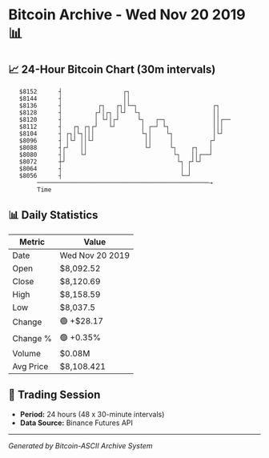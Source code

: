 # Bitcoin Archive - Wed Nov 20 2019 📊

## 📈 24-Hour Bitcoin Chart (30m intervals)

```
   $8152      ┤                 ┌┐                             
   $8144      ┤                 ││                             
   $8136      ┤          ┌┐   ┌┐│└─┐                     ┌┐    
   $8128      ┤         ┌┘│┌┐ │└┘  └┐                    ││    
   $8120      ┤         │ └┘│┌┘     └┐   ┌─┐             ││┌── 
   $8112      ┤   ┌┐ ┌┐┌┘   └┘       │ ┌─┘ └┐            │││   
   $8104      ┤ ┌┐│└┐│││             └┐│    └┐           │└┘   
   $8096      ┤ │└┘ ││└┘              ││     │          ┌┘     
   $8088      ┤┌┘   ││                └┘     └┐    ┌┐   │      
   $8080      ┤│    └┘                        └┐   ││┌──┘      
   $8072      ┼┘                               └┐ ┌┘└┘         
   $8064      ┤                                 │ │            
   $8056      ┤                                 └─┘            
        ────────────────────────────────────────────────→
        Time
```

## 📊 Daily Statistics

| Metric | Value |
|--------|-------|
| Date | Wed Nov 20 2019 |
| Open | $8,092.52 |
| Close | $8,120.69 |
| High | $8,158.59 |
| Low | $8,037.5 |
| Change | 🟢 +$28.17 |
| Change % | 🟢 +0.35% |
| Volume | $0.08M |
| Avg Price | $8,108.421 |

## 📅 Trading Session

- **Period:** 24 hours (48 x 30-minute intervals)
- **Data Source:** Binance Futures API

---
*Generated by Bitcoin-ASCII Archive System*
